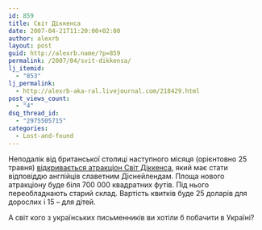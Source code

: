 ```yaml
---
id: 859
title: Світ Діккенса
date: 2007-04-21T11:20:00+02:00
author: alexrb
layout: post
guid: http://alexrb.name/?p=859
permalink: /2007/04/svit-dikkensa/
lj_itemid:
  - "853"
lj_permalink:
  - http://alexrb-aka-ral.livejournal.com/218429.html
post_views_count:
  - "4"
dsq_thread_id:
  - "2975505715"
categories:
  - Lost-and-found
---
```

Неподалік від британської столиці наступного місяця (орієнтовно 25 травня) [відкривається атракціон Світ Діккенса](http://www.boston.com/yourlife/articles/2007/04/19/dickens_theme_park_is_kitschy_but_faithful/), який має стати відповіддю англійців славетним Діснейлендам. Площа нового атракціону буде біля 700 000 квадратних футів. Під нього переобладнають старий склад. Вартість квитків буде 25 доларів для дорослих і 15 &#8211; для дітей.

А світ кого з українських письменників ви хотіли б побачити в Україні?